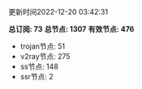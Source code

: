 更新时间2022-12-20 03:42:31

**总订阅: 73**
**总节点: 1307**
**有效节点: 476**
- trojan节点: 51
- v2ray节点: 275
- ss节点: 148
- ssr节点: 2
